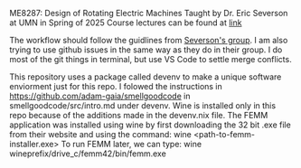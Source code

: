 ME8287: Design of Rotating Electric Machines
Taught by Dr. Eric Severson at UMN in Spring of 2025
Course lectures can be found at [link](https://www.youtube.com/watch?v=TRBvtFGsFsM&list=PLOsHXWYsyqDUraHJP_uUDSjMLPFoJtz4q)

The workflow should follow the guidlines from [Severson's group](https://github.com/Severson-Group/severson_group_git). I am also trying to use github issues in the same way as they do in their group. I do most of the git things in terminal, but use VS Code to settle merge conflicts.

This repository uses a package called devenv to make a unique software enviorment just for this repo. I folowed the instructions in https://github.com/adam-gaia/smellgoodcode in smellgoodcode/src/intro.md under devenv. Wine is installed only in this repo because of the additions made in the devenv.nix file. The FEMM application was installed using wine by first downloading the 32 bit .exe file from their website and using the command:
wine <path-to-femm-installer.exe>
To run FEMM later, we can type:
wine wineprefix/drive_c/femm42/bin/femm.exe
